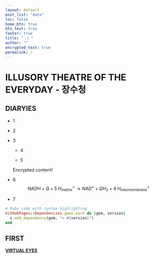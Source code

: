 ```yaml
---
layout: default
post_list: "date"
toc: false
home_btn: true
btn_text: true
footer: true
title: "：）"
author: ""
encrypted_text: true
permalink: /
---
```


#  ILLUSORY THEATRE OF THE EVERYDAY - 장수청 

##  DIARYIES
* 1
* 2
* 3
  * 4
  
  * 5
  <p class="encrypted" id="G7D+0370pNmixIP1j7teCg1jtm9XCdOWYFH61lcM0LYWlT0hB3rS9raIs=">Encrypted content!</p>
* 6
$$
NADH+Q+5\;H_{matrix}^{+}\rightarrow NAD^{+}+QH_{2}+4\;H_{intermembrane}^{+}\!
$$

* 7

```ruby
# Ruby code with syntax highlighting
GitHubPages::Dependencies.gems.each do |gem, version|
  s.add_dependency(gem, "= #{version}")
end
```
## FIRST

[**VIRTUAL EYES**](https://bigricedumpling.github.io/bigricedumpling0000.github.io/pp55)

